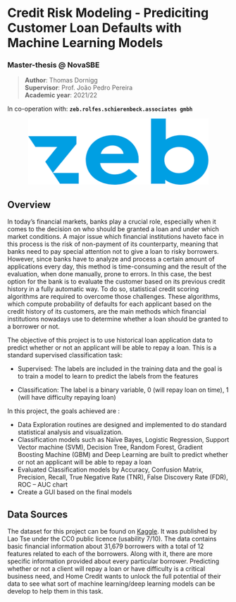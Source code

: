 # Credit Risk Modeling - Prediciting Customer Loan Defaults with Machine Learning Models
### Master-thesis @ NovaSBE
> **Author**: Thomas Dornigg <br>
> **Supervisor**: Prof. João Pedro Pereira <br>
> **Academic year**: 2021/22

In co-operation with: **`zeb.rolfes.schierenbeck.associates gmbh`**

<p align="center">
  <img width="410" height="150" src="https://github.com/ThomasD96/University_Repo/blob/master/Nova_SBE/Master_thesis/pictures/zeb_logo.png">
</p>



## Overview
In today’s financial markets, banks play a crucial role, especially when it comes to the decision on who should be granted a loan and under which market conditions. A major issue which financial institutions haveto face in this process is the risk of non-payment of its counterparty, meaning that banks need to pay special attention not to give a loan to risky borrowers. However, since banks have to analyze and process a certain amount of applications every day, this method is time-consuming and the result of the evaluation, when done manually, prone to errors. In this case, the best option for the bank is to evaluate the customer based on its previous credit history in a fully automatic way. To do so, statistical credit scoring algorithms are required to overcome those challenges. These algorithms, which compute probability of defaults for each applicant based on the credit history of its customers, are the main methods which financial institutions nowadays use to determine whether a loan should be granted to a borrower or not.

The objective of this project is to use historical loan application data to predict whether or not an applicant will be able to repay a loan. This is a standard supervised classification task:

- Supervised: The labels are included in the training data and the goal is to train a model to learn to predict the labels from the features

- Classification: The label is a binary variable, 0 (will repay loan on time), 1 (will have difficulty repaying loan)

In this project, the goals achieved are :
- Data Exploration routines are designed and implemented to do standard statistical analysis and visualization.
- Classification models such as Naïve Bayes, Logistic Regression, Support Vector machine (SVM), Decision Tree, Random Forest, Gradient Boosting Machine (GBM) and Deep Learning are built to predict whether or not an applicant will be able to repay a loan
- Evaluated Classification models by Accuracy, Confusion Matrix, Precision, Recall, True Negative Rate (TNR), False Discovery Rate (FDR), ROC – AUC chart
- Create a GUI based on the final models 

## Data Sources
The dataset for this project can be found on [Kaggle](https://www.kaggle.com/laotse/credit-risk-dataset/tasks). It was published by Lao Tse under the CC0 public licence (usability 7/10). The data contains basic financial information about 31,679 borrowers with a total of 12 features related to each of the borrowers. Along with it, there are more specific information provided about every particular borrower. Predicting whether or not a client will repay a loan or have difficulty is a critical business need, and Home Credit wants to unlock the full potential of their data to see what sort of machine learning/deep learning models can be develop to help them in this task.
